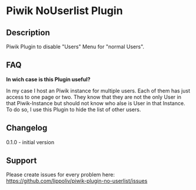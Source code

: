# Piwik NoUserlist Plugin

## Description

Piwik Plugin to disable "Users" Menu for "normal Users".

## FAQ

__In wich case is this Plugin useful?__

In my case I host an Piwik instance for multiple users. Each of them has just access to one page or two.
They know that they are not the only User in that Piwik-Instance but should not know who alse is User in that Instance.
To do so, I use this Plugin to hide the list of other users.

## Changelog

0.1.0 - initial version

## Support

Please create issues for every problem here: https://github.com/lippoliv/piwik-plugin-no-userlist/issues
